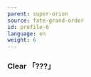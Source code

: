 ```yaml
---
parent: super-orion
source: fate-grand-order
id: profile-6
language: en
weight: 6
---
```


### Clear 「???」
